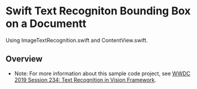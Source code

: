 # Swift Text Recogniton Bounding Box on a Documentt

Using ImageTextRecognition.swift and ContentView.swift.

## Overview

- Note: For more information about this sample code project, see [WWDC 2019 Session 234: Text Recognition in Vision Framework](https://developer.apple.com/videos/play/wwdc19/234/).
